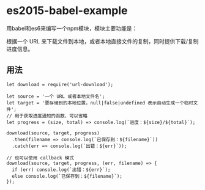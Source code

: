 # es2015-babel-example

用babel和es6来编写一个npm模块，模块主要功能是：

根据一个 URL 来下载文件到本地，或者本地直接文件的复制，同时提供下载/复制进度信息。

## 用法

```
let download = require('url-download');

let source = '一个 URL 或者本地文件名';
let target = '要存储到的本地位置，null|false|undefined 表示自动生成一个临时文件';
// 用于获取进度通知的函数，可以省略
let progress = (size, total) => console.log(`进度：${size}/${total}`);

download(source, target, progress)
  .then(filename => console.log(`已保存到：${filename}`))
  .catch(err => console.log(`出错：${err}`));

// 也可以使用 callback 模式
download(source, target, progress, (err, filename) => {
  if (err) console.log(`出错：${err}`);
  else console.log(`已保存到：${filename}`);
});
```
